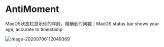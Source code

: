 # AntiMoment
MacOS状态栏显示你的年龄，精确到时间戳｜MacOS status bar shows your age, accurate to timestamp

![image-20200706112049369](https://my-blog-oss.oss-cn-hangzhou.aliyuncs.com/uPic/image-20200706112049369.png)

